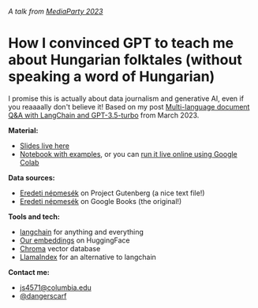 *A talk from [MediaParty 2023](https://mediaparty.org/)*

# How I convinced GPT to teach me about Hungarian folktales (without speaking a word of Hungarian)

I promise this is actually about data journalism and generative AI, even if you reaaaally don't believe it! Based on my post [Multi-language document Q&A with LangChain and GPT-3.5-turbo](https://jonathansoma.com/words/multi-language-qa-gpt.html) from March 2023.

**Material:**

* [Slides live here](presentation.pdf)
* [Notebook with examples](multilingual-embeddings-walkthrough.ipynb), or you can [run it live online using Google Colab](https://colab.research.google.com/github/jsoma/mediaparty-folktales/blob/main/multilingual-embeddings-walkthrough.ipynb)

**Data sources:**

* [Eredeti népmesék](https://www.gutenberg.org/ebooks/38852) on Project Gutenberg (a nice text file!)
* [Eredeti népmesék](https://www.google.com/books/edition/Eredeti_n%C3%A9pmes%C3%A9k/FcZSEAAAQBAJ?hl=en) on Google Books (the original!)

**Tools and tech:**

* [langchain](https://python.langchain.com/en/latest/index.html) for anything and everything
* [Our embeddings](https://huggingface.co/sentence-transformers/paraphrase-multilingual-MiniLM-L12-v2) on HuggingFace
* [Chroma](https://www.trychroma.com/) vector database
* [LlamaIndex](https://gpt-index.readthedocs.io/en/latest/) for an alternative to langchain

**Contact me:**

* [js4571@columbia.edu](js4571@columbia.edu)
* [@dangerscarf](https://twitter.com/dangerscarf)